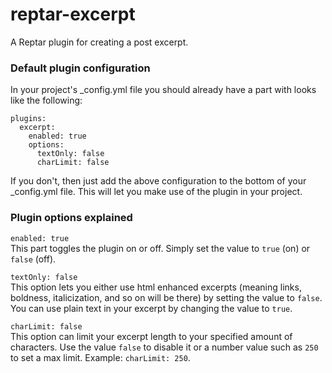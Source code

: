 # reptar-excerpt
A Reptar plugin for creating a post excerpt.

### Default plugin configuration
In your project's _config.yml file you should already have a part with looks like the following:

```
plugins:
  excerpt:
    enabled: true
    options:
      textOnly: false
      charLimit: false
```
      
If you don't, then just add the above configuration to the bottom of your _config.yml file. This will let you make use of the plugin in your project.

### Plugin options explained
`enabled: true`  
This part toggles the plugin on or off. Simply set the value to `true` (on) or `false` (off).

`textOnly: false`  
This option lets you either use html enhanced excerpts (meaning links, boldness, italicization, and so on will be there) by setting the value to `false`. You can use plain text in your excerpt by changing the value to `true`.

`charLimit: false`  
This option can limit your excerpt length to your specified amount of characters. Use the value `false` to disable it or a number value such as `250` to set a max limit.
Example: `charLimit: 250`.
